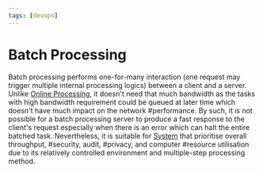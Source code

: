 ```yaml
---
tags: [devops]
---
```


# Batch Processing

Batch processing performs one-for-many interaction (one request may trigger
multiple internal processing logics) between a client and a server. Unlike
[Online Processing](202304202000.md), it doesn't need that much bandwidth as the
tasks with high bandwidth requirement could be queued at later time which
doesn't have much impact on the network #performance. By such, it is not
possible for a batch processing server to produce a fast response to the
client's request especially when there is an error which can halt the entire
batched task. Nevertheless, it is suitable for [System](202303242148.md) that
prioritise overall throughput, #security, audit, #privacy, and computer
#resource utilisation due to its relatively controlled environment and
multiple-step processing method.
